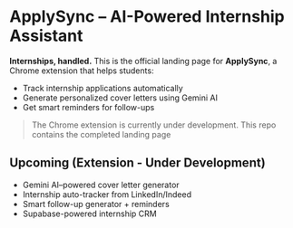 # ApplySync – AI-Powered Internship Assistant

**Internships, handled.** This is the official landing page for **ApplySync**, a Chrome extension that helps students:
- Track internship applications automatically
- Generate personalized cover letters using Gemini AI
- Get smart reminders for follow-ups

>  The Chrome extension is currently under development. This repo contains the completed landing page
##  Upcoming (Extension - Under Development)
- Gemini AI–powered cover letter generator
- Internship auto-tracker from LinkedIn/Indeed
- Smart follow-up generator + reminders
- Supabase-powered internship CRM

